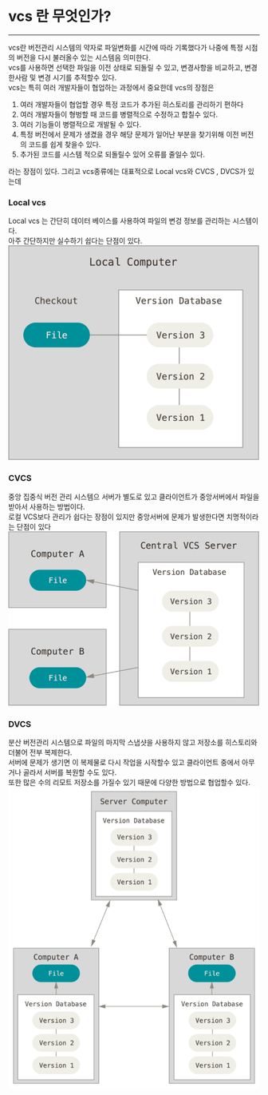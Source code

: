 # vcs 란 무엇인가?
----
vcs란 버전관리 시스템의 약자로 파일변화를 시간에 따라 기록했다가 나중에 특정 시점의 버전을 다시 불러올수 있는 시스템음 의미한다.    
vcs를 사용하면 선택한 파일을 이전 상태로 되돌릴 수 있고, 변경사항을 비교하고, 변경한사람 및 변경 시기를 추적할수 있다.  
vcs는 특히 여러 개발자들이 협업하는 과정에서 중요한데  vcs의 장점은 
1. 여러 개발자들이 협업할 경우 특정 코드가 추가된 히스토리를 관리하기 편하다
2. 여러 개발자들이 형벙할 때 코드를 병렬적으로 수정하고 합칠수 있다.
3. 여러 기능들이 병렬적으로 개발될 수 있다.
4. 특정 버전에서 문제가 생겼을 경우 해당 문제가 일어난 부분을 찾기위해 이전 버전의 코드를 쉽게 찾을수 있다.
5. 추가된 코드를 시스템 적으로 되돌릴수 있어 오류를 줄일수 있다.     

라는 장점이 있다.
그리고 vcs종류에는 대표적으로 Local vcs와 CVCS , DVCS가 있는데
### Local vcs
Local vcs 는 간단히 데이터 베이스를 사용하여 파일의 변겅 정보를 관리하는 시스템이다.      
아주 간단하지만 실수하기 쉽다는 단점이 있다.    
![Alt text](./LocalVcs.png)

### CVCS
중앙 집중식 버전 관리 시스템으 서버가 별도로 있고 클라이언트가 중앙서버에서 파일을 받아서 사용하는 방법이다.    
로컬 VCS보다 관리가 쉽다는 장점이 있지만 중앙서버에 문제가 발생한다면 치명적이라는 단점이 있다  
![Alt text](./CVCS.png)

### DVCS
분산 버전관리 시스템으로 파일의 마지막 스냅샷을 사용하지 않고 저장소를 히스토리와 더불어 전부 복제한다.     
서버에 문제가 생기면 이 복제물로 다시 작업을 시작할수 있고 클라이언트 중에서 아무거나 골라서 서버를 복원할 수도 있다.        
또한 많은 수의 리모트 저장소를 가질수 있기 때문에 다양한 방법으로 협업할수 있다.     
![Alt text](./DVCS.png)
